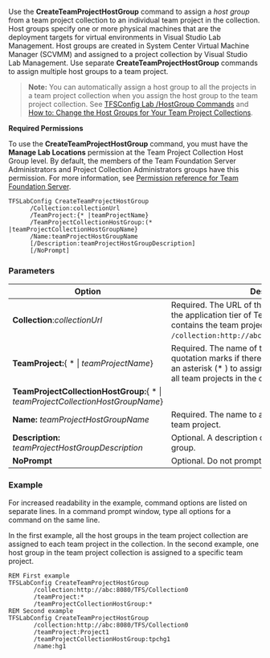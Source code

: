 
Use the **CreateTeamProjectHostGroup** command to assign a 
*host group* from a team project collection to an
individual team project in the collection. Host groups specify one or
more physical machines that are the deployment targets for virtual
environments in Visual Studio Lab Management. Host groups are created in
System Center Virtual Machine Manager (SCVMM) and assigned to a project
collection by Visual Studio Lab Management. Use separate
**CreateTeamProjectHostGroup** commands to assign multiple host groups
to a team project. 

> **Note:**
> You can automatically assign a host group to all the projects in a team
> project collection when you assign the host group to the team project
> collection. See [TFSConfig Lab /HostGroup Commands](lab-hostgroup.md)
> and [How to: Change the Host Groups for Your Team Project Collections](https://msdn.microsoft.com/en-us/library/dd386364(v=vs.120).aspx).

**Required Permissions**

To use the **CreateTeamProjectHostGroup** command, you must have the
**Manage Lab Locations** permission at the Team Project Collection Host
Group level. By default, the members of the Team Foundation Server
Administrators and Project Collection Administrators groups have this
permission. For more information, see [Permission reference for Team Foundation Server](../../../security/permissions.md).


    TFSLabConfig CreateTeamProjectHostGroup
          /Collection:collectionUrl
          /TeamProject:{* |teamProjectName}
          /TeamProjectCollectionHostGroup:(* |teamProjectCollectionHostGroupName}
          /Name:teamProjectHostGroupName
          [/Description:teamProjectHostGroupDescription]
          [/NoPrompt]

### Parameters

| Option | Description |
| --- | --- |
| **Collection**:*collectionUrl* | Required. The URL of the team project collection on the application tier of Team Foundation Server that contains the team project. For example, ```/collection:http://abc:8080/TFS/DefaultCollection```.  |
| **TeamProject:**{ * &#124; *teamProjectName*} | Required. The name of the team project. Use quotation marks if there are spaces in the name. Use an asterisk (* ) to assign the specified host group to all team projects in the collection. |
| **TeamProjectCollectionHostGroup:**{ * &#124; *teamProjectCollectionHostGroupName*} |
| **Name:** *teamProjectHostGroupName* | Required. The name to assign to the host group in the team project. |
| **Description:** *teamProjectHostGroupDescription* | Optional. A description of the team project host group. |
| **NoPrompt** | Optional. Do not prompt the user for confirmation. |


### Example 

For increased readability in the example, command options are listed on
separate lines. In a command prompt window, type all options for a
command on the same line.

In the first example, all the host groups in the team project collection
are assigned to each team project in the collection. In the second
example, one host group in the team project collection is assigned to a
specific team project.

    REM First example
    TFSLabConfig CreateTeamProjectHostGroup
           /collection:http://abc:8080/TFS/Collection0
           /teamProject:*
           /teamProjectCollectionHostGroup:*
    REM Second example
    TFSLabConfig CreateTeamProjectHostGroup
           /collection:http://abc:8080/TFS/Collection0
           /teamProject:Project1
           /teamProjectCollectionHostGroup:tpchg1
           /name:hg1
